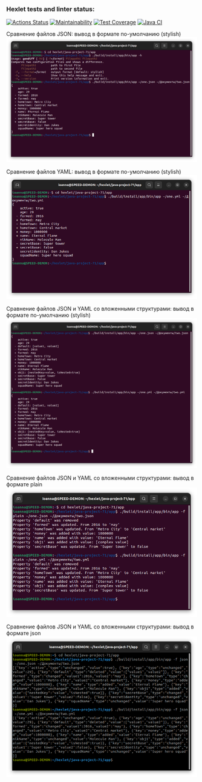 ### Hexlet tests and linter status:
[![Actions Status](https://github.com/ioanna-fomina/java-project-71/workflows/hexlet-check/badge.svg)](https://github.com/ioanna-fomina/java-project-71/actions) [![Maintainability](https://api.codeclimate.com/v1/badges/8cab284813c2154eddc4/maintainability)](https://codeclimate.com/github/ioanna-fomina/java-project-71/maintainability) [![Test Coverage](https://api.codeclimate.com/v1/badges/8cab284813c2154eddc4/test_coverage)](https://codeclimate.com/github/ioanna-fomina/java-project-71/test_coverage) [![Java CI](https://github.com/ioanna-fomina/java-project-71/actions/workflows/main.yml/badge.svg)](https://github.com/ioanna-fomina/java-project-71/actions/workflows/main.yml)

Сравнение файлов JSON: вывод в формате по-умолчанию (stylish)
![img_1.png](app/src/test/resources/img_1.png)

Сравнение файлов YAML: вывод в формате по-умолчанию (stylish)
![img_3.png](app/src/test/resources/img_3.png)

Сравнение файлов JSON и YAML со вложенными структурами: вывод в формате по-умолчанию (stylish)
![img_4.png](app/src/test/resources/img_4.png)

Сравнение файлов JSON и YAML со вложенными структурами: вывод в формате plain
![img_5.png](app/src/test/resources/img_5.png)

Сравнение файлов JSON и YAML со вложенными структурами: вывод в формате json
![img.png](app/src/test/resources/img.png)
